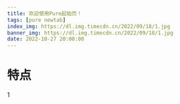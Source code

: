 ```yaml
---
title: 欢迎使用Pure起始页！
tags: [pure newtab]
index_img: https://dl.img.timecdn.cn/2022/09/18/1.jpg
banner_img: https://dl.img.timecdn.cn/2022/09/18/1.jpg
date: 2022-10-27 20:00:00
---
```


# 特点
1
